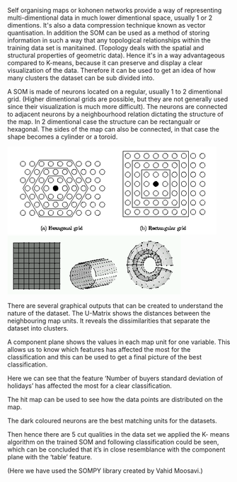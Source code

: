 Self organising maps or kohonen networks provide a way of representing multi-dimentional data in much lower dimentional space, usually 1 or 2 dimentions. It's also a data compression technique known as vector quantisation. In addition the SOM can be used as a method of storing information in such a way that any topological relationships within the training data set is manitained. (Topology deals with the spatial and structural properties of geometric data). Hence it's in a way advantageous compared to K-means, because it can preserve and display a clear visualization of the data. Therefore it can be used to get an idea of how many clusters the dataset can be sub divided into.

A SOM is made of neurons located on a regular, usually 1 to 2 dimentional grid. (Higher dimentional grids are possible, but they are not generally used since their visualization is much more difficult). The neurons are connected to adjacent neurons by a neighbourhood relation dictating the structure of the map. In 2 dimentional case the structure can be rectangualr or hexagonal. The sides of the map can also be connected, in that case the shape becomes a cylinder or a toroid. 

<img src="grids.gif" alt="blobs" class="inline"/>

<img src="shapes.gif" alt="blobs" class="inline"/>






There are several graphical outputs that can be created to understand the nature of the dataset. The U-Matrix shows the distances between the neighbouring map units. It reveals the dissimilarities that separate the dataset into clusters. 



A component plane shows the values in each map unit for one variable. This allows us to know which features has affected the most for the classification and this can be used to get a final picture of the best classification.

Here we can see that the feature ‘Number of buyers standard deviation of holidays’ has affected the most for a clear classification. 
 

The hit map can be used to see how the data points are distributed on the map.



The dark coloured neurons are the best matching units for the datasets. 

Then hence there are 5 cut qualities in the data set we applied the K- means algorithm on the trained SOM and following classification could be seen, which can be concluded that it’s in close resemblance with the component plane with the ‘table’ feature.

(Here we have used the SOMPY library created by Vahid Moosavi.)

